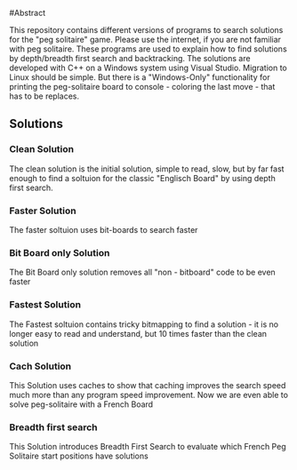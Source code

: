 #Abstract

This repository contains different versions of programs to search solutions for the "peg solitaire" game. Please use the internet, if you are not familiar with peg solitaire. These programs are used to explain how to find solutions by depth/breadth first search and backtracking.
The solutions are developed with C++ on a Windows system using Visual Studio. Migration to Linux should be simple. But there is a "Windows-Only" functionality for printing the peg-solitaire board to console - coloring the last move - that has to be replaces.

## Solutions

### Clean Solution

The clean solution is the initial solution, simple to read, slow, but by far fast enough to find a soltuion for the classic "Englisch Board" by using depth first search.

### Faster Solution

The faster soltuion uses bit-boards to search faster

### Bit Board only Solution

The Bit Board only solution removes all "non - bitboard" code to be even faster

### Fastest Solution

The Fastest soltuion contains tricky bitmapping to find a solution - it is no longer easy to read and understand, but 10 times faster than the clean solution

### Cach Solution

This Solution uses caches to show that caching improves the search speed much more than any program speed improvement. Now we are even able to solve peg-solitaire with a French Board

### Breadth first search

This Solution introduces Breadth First Search to evaluate which French Peg Solitaire start positions have solutions

